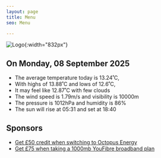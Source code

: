 ```yaml
---
layout: page
title: Menu
seo: Menu

---
```


![Logo](/images/logo.jpg){:width="832px"}

<!-- weather_marker starts -->
## On Monday, 08 September 2025

- The average temperature today is 13.24˚C,
- With highs of 13.88˚C and lows of 12.6˚C,
- It may feel like 12.87˚C with few clouds
- The wind speed is 1.79m/s and visibility is 10000m
- The pressure is 1012hPa and humidity is 86%
- The sun will rise at 05:31 and set at 18:40

<!-- weather_marker ends -->

## Sponsors

- [Get £50 credit when switching to Octopus Energy](https://bit.ly/3oD1nnS)
- [Get £75 when taking a 1000mb YouFibre broadband plan](https://aklam.io/91zWhU?)
